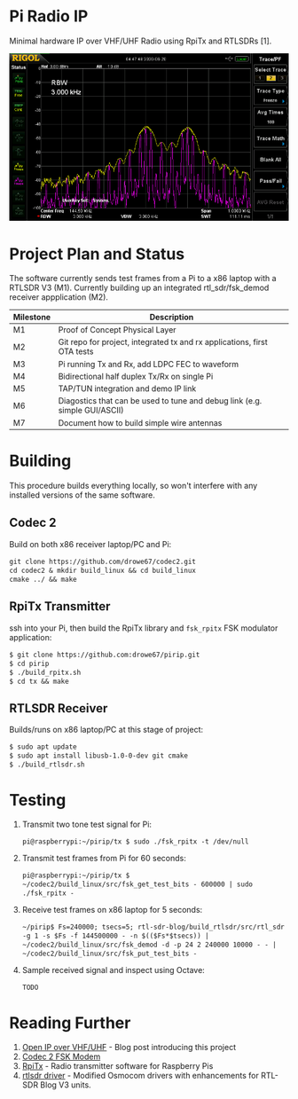 # Pi Radio IP

Minimal hardware IP over VHF/UHF Radio using RpiTx and RTLSDRs [1].

![10 kbit/s Spectrum](doc/rpitx_spectrum_10kbps.png)

# Project Plan and Status

The software currently sends test frames from a Pi to a x86 laptop with a RTLSDR V3 (M1).  Currently building up an integrated rtl_sdr/fsk_demod receiver appplication (M2).

| Milestone | Description |
| --- | --- |
| M1 | Proof of Concept Physical Layer |
| M2 | Git repo for project, integrated tx and rx applications, first OTA tests |
| M3 | Pi running Tx and Rx, add LDPC FEC to waveform |
| M4 | Bidirectional half duplex Tx/Rx on single Pi |
| M5 | TAP/TUN integration and demo IP link |
| M6 | Diagostics that can be used to tune and debug link (e.g. simple GUI/ASCII) |
| M7 | Document how to build simple wire antennas |

# Building

This procedure builds everything locally, so won't interfere with any installed versions of the same software.

## Codec 2

Build on both x86 receiver laptop/PC and Pi:
```
git clone https://github.com/drowe67/codec2.git
cd codec2 & mkdir build_linux && cd build_linux
cmake ../ && make
```

## RpiTx Transmitter

ssh into your Pi, then build the RpiTx library and ```fsk_rpitx``` FSK modulator application:
```
$ git clone https://github.com:drowe67/pirip.git
$ cd pirip
$ ./build_rpitx.sh
$ cd tx && make
```
   
## RTLSDR Receiver

Builds/runs on x86 laptop/PC at this stage of project:
```
$ sudo apt update
$ sudo apt install libusb-1.0-0-dev git cmake
$ ./build_rtlsdr.sh

```

# Testing

1. Transmit two tone test signal for Pi:
   ```
   pi@raspberrypi:~/pirip/tx $ sudo ./fsk_rpitx -t /dev/null
   ```
1. Transmit test frames from Pi for 60 seconds:
   ```
   pi@raspberrypi:~/pirip/tx $ ~/codec2/build_linux/src/fsk_get_test_bits - 600000 | sudo ./fsk_rpitx -
   ```
1. Receive test frames on x86 laptop for 5 seconds:
   ```
   ~/pirip$ Fs=240000; tsecs=5; rtl-sdr-blog/build_rtlsdr/src/rtl_sdr -g 1 -s $Fs -f 144500000 - -n $(($Fs*$tsecs)) | ~/codec2/build_linux/src/fsk_demod -d -p 24 2 240000 10000 - - | ~/codec2/build_linux/src/fsk_put_test_bits -
   ```
1. Sample received signal and inspect using Octave:
   ```
   TODO
   ```
   
# Reading Further

1. [Open IP over VHF/UHF](http://www.rowetel.com/?p=7207) - Blog post introducing this project
1. [Codec 2 FSK Modem](https://github.com/drowe67/codec2/blob/master/README_fsk.md)
1. [RpiTx](https://github.com/F5OEO/rpitx) - Radio transmitter software for Raspberry Pis
1. [rtlsdr driver](https://github.com/rtlsdrblog/rtl-sdr-blog) - Modified Osmocom drivers with enhancements for RTL-SDR Blog V3 units. 
